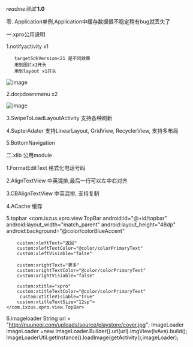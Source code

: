 *readme测试*
**1.0**

零.
    Application单例,Application中缓存数据很不稳定稍有bug就丢失了

一.xpro公用说明


1.notifyactivity    x1

       targetSdkVersion<21 是不同效果
       用到图片x1开头
       用到layout x1开头
![image](xhttps://github.com/ixzus/xpro/blob/master/xpic/x1notify.gif)

2.dorpdownmenu  x2

![image](xhttps://github.com/ixzus/xpro/blob/master/xpic/x2dropdownmenu.gif)

3.SwipeToLoadLayoutActivity
    支持各种刷新

4.SupterAdater
    支持LinearLayout, GridView, RecyclerView,
    支持多布局

5.BottomNavigation



二.xlib 公用module

1.FormatEditText 格式化电话号码

2.AlignTextView 中英混排,最后一行可以左中右对齐

3.CBAlignTextView 中英混排, 支持复制

4.ACache    缓存

5.topbar
 <com.ixzus.xpro.view.TopBar
        android:id="@+id/topbar"
        android:layout_width="match_parent"
        android:layout_height="48dp"
        android:background="@color/colorBlueAccent"

        custom:xleftText="返回"
        custom:xleftTextColor="@color/colorPrimaryText"
        custom:xleftVisiable="false"

        custom:xrightText="更多"
        custom:xrightTextColor="@color/colorPrimaryText"
        custom:xrightVisiable="false"

        custom:xtitle="xpro"
        custom:xtitleTextColor="@color/colorPrimaryText"
         custom:xtitleVisiable="true"
        custom:xtitleTextSize="12sp">
    </com.ixzus.xpro.view.TopBar>

 6.imageloader
     String url = "http://nuuneoi.com/uploads/source/playstore/cover.jpg";
           ImageLoader imageLoader =new ImageLoader.Builder().url(url).imgView(IvAva).build();
           ImageLoaderUtil.getInstance().loadImage(getActivity(),imageLoader);